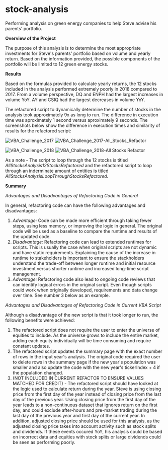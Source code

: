 # stock-analysis
Performing analysis on green energy companies to help Steve advise his parents' portfolio.

**Overview of the Project**

The purpose of this analysis is to determine the most appropriate investments for Steve's parents' portfolio based on volume and yearly return. Based on the information provided, the possible components of the portfolio will be limited to 12 green energy stocks.

**Results**

Based on the formulas provided to calculate yearly returns, the 12 stocks included in the analysis performed extremely poorly in 2018 compared to 2017. From a volume perspective, DQ and ENPH had the largest increases in volume YoY. AY and CSIQ had the largest decreases in volume YoY.

The refactored script to dynamically determine the number of stocks in the analysis took approximately 9x as long to run. The difference in execution time was aproximately 1 second versus aproximately 9 seconds. The screenshots below show the difference in execution times and similarity of results for the refactored script:

![VBA_Challenge_2017](https://user-images.githubusercontent.com/82549092/116828754-b072d500-ab6e-11eb-8742-1bfcccf16fb0.PNG)
![VBA_Challenge_2017-All_Stocks_Refactor](https://user-images.githubusercontent.com/82549092/116828756-b23c9880-ab6e-11eb-9d2c-fe79c12380d8.PNG)

![VBA_Challenge_2018](https://user-images.githubusercontent.com/82549092/116828758-b49ef280-ab6e-11eb-922e-0f6fd3304b66.PNG)
![VBA_Challenge_2018-All Stocks Refactor](https://user-images.githubusercontent.com/82549092/116828759-b5d01f80-ab6e-11eb-9488-da681494b3f0.PNG)

As a note - The script to loop through the 12 stocks is titled _AllStocksAnalysis12StocksRefactored_ and the refactored script to loop through an inderminate amount of entities is titled _AllStocksAnalysisLoopThroughStocksRefactored_.


**Summary**

_Advantages and Disadvantages of Refactoring Code in General_

In general, refactoring code can have the following advantages and disadvantages:
  1. _Advantage:_ Code can be made more efficient through taking fewer steps, using less memory, or improving the logic in general. The original code will be used as a baseline to compare the runtime and results of the updated code.
  2. _Disadvantage:_ Refactoring code can lead to extended runtimes for scripts. This is usually the case when original scripts are not dynamic and have static requirements. Explaining the cause of the increase in runtime to stakeholders is important to ensure the stackholders understand the trade-off between longer runtime and initial resource investment versus shorter runtime and increased long-time script management.
  3. _Advantage:_ Refactoring code also lead to ongoing code reviews that can identify logical errors in the original script. Even though scripts could work when originally developed, requirements and data change over time. See number 3 below as an example.

_Advantages and Disadvantages of Refactoring Code in Current VBA Script_

Although a disadvantage of the new script is that it took longer to run, the following benefits were achieved:
  1. The refactored script does not require the user to enter the universe of equities to include. As the universe grows to include the entire market, adding each equity individually will be time consuming and require constant updates.
  2. The refactored script updates the summary page with the exact number of rows in the input year's analysis. The original code required the user to delete rows in the summary page if the new year's population was smaller and also update the code with the new year's tickerIndex + 4 if the population changed. 
  3. (NOT INCLUDED IN CURRENT REFACTOR TO ENSURE VALUES MATCHED FOR CREDIT) - The refactored script should have looked at the logic used to calculate return during the year. Steve is using closing price from the first day of the year instead of closing price from the last day of the previous year. Using closing price from the first day of the year leads to a non-continuous dataset that ignores return on the first day, and could exclude after-hours and pre-market trading during the last day of the previous year and first day of the current year. In addition, adjusted closing price should be used for this analysis, as the adjusted closing price takes into account activity such as stock splits and dividends. If these events occured YoY, his analysis could be based on incorrect data and equities with stock splits or large dividends could be seen as performing poorly.
